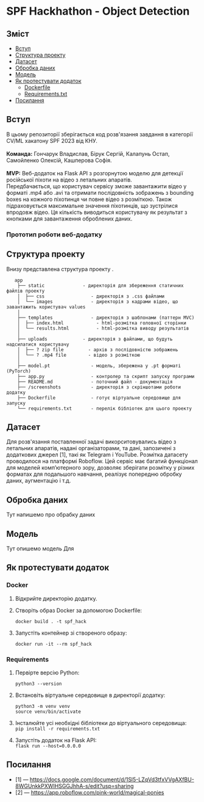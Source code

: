 # SPF Hackhathon - Object Detection</h1>
##  Зміст
-  [Вступ](#вступ)
-  [Структура проекту](#структура-проекту)
-  [Датасет](#датасет)
-  [Обробка даних](#обробка-даних)
- [Модель](#модель)
- [Як протестувати додаток](#як-протестувати-додаток)
  - [Dockerfile](#docker)
  - [Requirements.txt](#requirements)
- [Посилання](#references-)




## Вступ
  В цьому репозиторії зберігається код розв'язання завдання в категорії CV/ML хакатону SPF 2023 від КНУ. 
<br>
 <br>
  <b>Команда:</b> Гончарук Владислав, Бірук Сергій, Калапунь Остап, Самойленко Олексій, Кашперова Софія.
<br>
 <br>
<b>MVP:</b> Веб-додаток на Flask API з розгорнутою моделю для детекції російської піхоти на відео 
  з летальних апаратів. <br>
Передбачається, що користувач сервісу зможе завантажити відео у форматі .mp4 або .avi 
  та отримати послідовність зображень з bounding boxes на кожного піхотинця
  чи повне відео з розміткою. Також підраховується максимальне значення піхотинців,
  що зустрілися впродовж відео. Ця кількість виводиться користувачу як результат з кнопками
  для завантаження оброблених даних.

### Прототип роботи веб-додатку


## Структура проекту
Внизу представлена структура проекту .
```
   app
    ├── static              - директорія для збереження статичних файлів проекту 
    │  ├── css                 - директорія з .css файлами    
    │  └── images              - директорія з кадрами відео, що завантажить користувач values    
    │
    ├── templates              - директорія з шаблонами (паттерн MVC) 
    │  ├── index.html            - html-розмітка головної сторінки
    │  └── results.html          - html-розмітка виводу результатів    
    │    
    ├── uploads             - директорія з файлами, що будуть надсилатися користувачу
    │  ├── ? zip file         - архів з послідовністю зображень
    │  └── ? .mp4 file        - відео з розміткою   
    │    
    ├── model.pt               - модель, збережена у .pt форматі (PyTorch)
    ├── app.py                 - контролер та скрипт запуску програми
    ├── README.md              - поточний файл - документація
    ├── /screenshots           - директорія з скріншотами роботи додатку
    ├── Dockerfile             - готує віртуальне середовище для запуску 
    └── requirements.txt       - перелік бібліотек для цього проекту
```

## Датасет

Для розв'язання поставленної задачі викорситовувались відео з летальних апаратів, надані організаторами, та дані, 
запозичені з додаткових джерел [1], такі як Telegram і YouTube. Розмітка датасету проводилося
на платформі Roboflow. Цей сервіс має багатий функціонал для моделей комп’ютерного зору, дозволяє зберігати
розмітку у різних форматах для подальшого навчання, реалізує попередню обробку даних, аугментацію і т.д.


## Обробка даних

Тут напишемо про обрабку даних

## Модель

Тут опишемо модель
Для 

## Як протестувати додаток
### Docker
1. Відкрийте директорію додатку. 
2. Створіть образ Docker за допомогою Dockerfile:

    ```docker build . -t spf_hack```
3.  Запустіть контейнер зі створеного образу:

    ```docker run -it --rm spf_hack```

### Requirements
1. Первірте версію Python: 

    ```python3 --version```

2. Встановіть віртуальне середовище в директорії додатку: 

    ```python3 -m venv venv```<br>
```source venv/bin/activate```
4. Інсталюйте усі необхідні бібліотеки до віртуального середовища: </br>
```pip install -r requirements.txt```
5. Запустіть додаток на Flask API: <br>
```flask run --host=0.0.0.0```

## Посилання 
<ul>
    <li>[1] — <a href="https://docs.google.com/document/d/1Sl5-LZqVd3tfxVVgAXfBU-8WGUnkkPXWIHSGGJhhA-s/edit?usp=sharing">https://docs.google.com/document/d/1Sl5-LZqVd3tfxVVgAXfBU-8WGUnkkPXWIHSGGJhhA-s/edit?usp=sharing</a></li>
    <li>[2] — <a href="https://app.roboflow.com/pink-world/magical-ponies/"> https://app.roboflow.com/pink-world/magical-ponies</a></li>
</ul>


